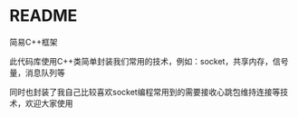# README

简易C++框架

此代码库使用C++类简单封装我们常用的技术，例如：socket，共享内存，信号量，消息队列等

同时也封装了我自己比较喜欢socket编程常用到的需要接收心跳包维持连接等技术，欢迎大家使用